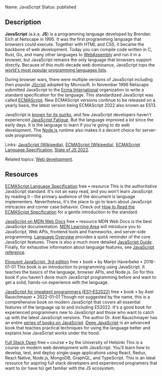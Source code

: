 Name: JavaScript
Status: published

## Description

**JavaScript** (a.k.a. **JS**) is a programming language developed by Brendan Eich at Netscape in 1995. It was the first programming language that browsers could execute. Together with HTML and CSS, it became the backbone of web development. Today you can compile code written in C, Rust, Go, and many other languages to [WebAssembly](https://webassembly.org/) and run it in a browser, but JavaScript remains the only language that browsers support directly. Because of this multi-decade web dominance, JavaScript tops the [world's most popular programming languages lists](https://survey.stackoverflow.co/2022/#technology-most-popular-technologies).

During browser wars, there were multiple versions of JavaScript including then popular [JScript](https://en.wikipedia.org/wiki/JScript) adopted by Microsoft. In November 1996 Netscape submitted JavaScript to the [Ecma International](https://en.wikipedia.org/wiki/Ecma_International) organization to write a standard specification for the language. This standardized JavaScript was called [ECMAScript](https://en.wikipedia.org/wiki/ECMAScript). New ECMAScript versions continue to be released on a yearly basis, the latest version being ECMAScript 2022 also known as ES13.

JavaScript is [known for its quirks](https://www.destroyallsoftware.com/talks/wat), and few JavaScript developers haven't experienced [JavaScript Fatigue](https://auth0.com/blog/how-to-manage-javascript-fatigue/). But the language improved a lot since the early days. It is the language to learn if you're going to do web development. The [Node.js](https://nodejs.org/en/) runtime also makes it a decent choice for server-side programming.

Links: [JavaScript (Wikipedia)](https://en.wikipedia.org/wiki/JavaScript), [ECMAScript (Wikipedia)](https://en.wikipedia.org/wiki/ECMAScript), [ECMAScript Language Specification](https://tc39.es/ecma262/#sec-intro), [State of JS 2022](https://2022.stateofjs.com/en-US/).

Related topics: [Web development](/topics/web-development/).

## Resources

[ECMAScript Language Specification](https://tc39.es/ecma262/#sec-intro)
free • resource
This is the authoritative JavaScript standard. It's not an easy read, and you won't learn JavaScript by reading it – the primary audience of the document is language implementers. Nevertheless, it's the place to go to learn about JavaScript intricacies and corner case behavior. Check out [How to Read the ECMAScript Specification](https://timothygu.me/es-howto/) for a gentle introduction to the standard.

[JavaScript on MDN Web Docs](https://developer.mozilla.org/en-US/docs/Web/JavaScript)
free • resource
MDN Web Docs is the best JavaScript documentation. [MDN Learning Area](https://developer.mozilla.org/en-US/docs/Learn/JavaScript) will introduce you to JavaScript, Web APIs, frontend tools and frameworks, and server-side programming. [Language Overview](https://developer.mozilla.org/en-US/docs/Web/JavaScript/Language_Overview) provides a quick reminder of the core JavaScript features. There is also a much more detailed [JavaScript Guide](https://developer.mozilla.org/en-US/docs/Web/JavaScript/Guide). Finally, for exhaustive information about language features, see [JavaScript reference](https://developer.mozilla.org/en-US/docs/Web/JavaScript/Reference).

[Eloquent JavaScript, 3rd edition](https://eloquentjavascript.net/)
free • book • by Marijn Haverbeke • 2018-01-01
This book is an introduction to programming using JavaScript. It teaches the basics of the language, browser APIs, and Node.js. Go for this book if you haven't done much JavaScript programming before and want to get a solid, hands-on experience with the language.

[JavaScript for impatient programmers (ES1–ES2022)](https://exploringjs.com/impatient-js/index.html)
free • book • by Axel Rauschmayer • 2022-01-01
Though not suggested by the name, this is a comprehensive book on modern JavaScript that covers all essential features of the language up to and including ES2022. It's a good book for experienced programmers new to JavaScript and those who want to catch up with the latest JavaScript versions. The author Dr. Axel Rauschmayer has an entire [series of books on JavaScript](https://exploringjs.com/index.html). [Deep JavaScript](https://exploringjs.com/deep-js/index.html) is an advanced book that teaches practical techniques for using the language better and explains how JavaScript works under the hood.

[Full Stack Open](https://fullstackopen.com/en/)
free • course • by the University of Helsinki
This is a course on modern web development with JavaScript. You'll learn how to develop, test, and deploy single-page applications using React, Redux, React Native, Node.js, MongoDB, GraphQL, and TypeScript. This is an ideal resource for aspiring full stack developers and experienced programers that want to (or have to) get familiar with the JS ecosystem.
